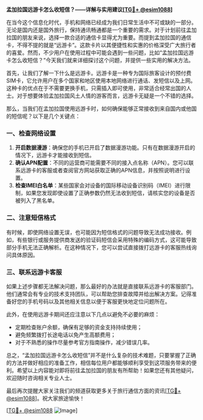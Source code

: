 **孟加拉国远游卡怎么收短信？——详解与实用建议[[TG💪+ @esim1088](https://t.me/s/esim1088)]**

在当今这个信息化时代，手机和网络已经成为我们日常生活中不可或缺的一部分。无论是国内还是国外旅行，保持通讯畅通都是一个重要的需求。对于计划前往孟加拉国的朋友来说，选择一款合适的通信卡显得尤为重要。而提到孟加拉国的通信卡，不得不提的就是“远游卡”。这款卡片以其便捷性和实惠的价格深受广大旅行者的喜爱。然而，不少用户在使用过程中可能会遇到一些问题，比如“孟加拉国远游卡怎么收短信？”今天我们就来详细探讨这个问题，并提供一些实用的解决方法。

首先，让我们了解一下什么是远游卡。远游卡是一种专为国际旅客设计的预付费SIM卡，它允许用户在多个国家和地区使用本地网络进行通话、发短信以及上网。这种卡的优点在于不需要更换手机，只需插入即可使用，非常适合经常出国的人士。对于想要体验孟加拉国风土人情的游客而言，远游卡无疑是一个不错的选择。

那么，当我们在孟加拉国使用远游卡时，如何确保能够正常接收到来自国内或他国的短信呢？以下是几个关键点：

### 一、检查网络设置

1. **开启数据漫游**：确保您的手机已开启了数据漫游功能。只有在数据漫游开启的情况下，远游卡才能接收到短信。
2. **确认APN配置**：不同的运营商可能需要不同的接入点名称（APN）。您可以联系远游卡的客服或者查阅官方网站获取正确的APN信息，并按照说明进行设置。
3. **检查IMEI白名单**：某些国家会对设备的国际移动设备识别码（IMEI）进行限制，如果您发现即使设置了正确参数仍然无法收到短信，请核实您的设备是否被列入了黑名单。

### 二、注意短信格式

有时候，即使网络设置无误，也可能因为短信格式的问题导致无法成功接收。例如，有些银行或服务提供商发送的验证码短信会采用特殊的编码方式，这可能导致部分手机无法正确解析。在这种情况下，您可以尝试直接拨打远游卡的客服热线询问具体原因。

### 三、联系远游卡客服

如果上述步骤都无法解决问题，那么最好的办法就是直接联系远游卡的客服部门。他们通常会有专业的技术支持团队，可以帮助您排查故障并给出解决方案。记得准备好您的手机号码以及其他相关信息以便于客服更快地定位问题所在。

此外，在使用远游卡期间还应注意以下几点以避免不必要的麻烦：

- 定期检查账户余额，确保有足够的资金支持持续使用；
- 避免频繁拨打长途电话以免产生高额费用；
- 对于不熟悉的操作尽量参考官方指南操作，减少错误几率。

总之，“孟加拉国远游卡怎么收短信”并不是什么复杂的技术难题，只要掌握了正确的方法并做好相应的准备工作，相信每位用户都能够顺利享受到这项服务带来的便利。希望以上内容能对即将前往孟加拉国的朋友有所帮助！如果您还有其他疑问，欢迎随时咨询相关专业人士。

最后再次提醒大家关注我们的频道获取更多关于旅行通信方面的资讯[[TG💪+ @esim1088](https://t.me/s/esim1088)]。祝大家旅途愉快！

[[TG💪+ @esim1088](https://t.me/s/esim1088) ![Image](https://i.postimg.cc/4NQfJmqS/Snipaste-2025-05-13-00-14-12.png)]